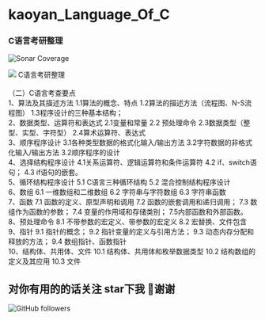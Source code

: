 # kaoyan_Language_Of_C
### C语言考研整理
![Sonar Coverage](https://img.shields.io/sonar/coverage/1?label=C%E8%AF%AD%E8%A8%80&logo=vunited&server=vunited&sonarVersion=4.2&style=flat-square)

![](https://img.shields.io/appveyor/ci/vunited/c?color=d&label=C%E8%AF%AD%E8%A8%80&logo=d&logoColor=d&style=flat-square)
C语言考研整理</br></br>
（二）C语言考查要点</br>
1、算法及其描述方法
1.1算法的概念、特点
1.2算法的描述方法（流程图、N-S流程图）
1.3程序设计的三种基本结构；</br>
2、数据类型、运算符和表达式
2.1变量和常量
2.2 预处理命令
2.3数据类型（整型、实型、字符型）
2.4算术运算符、表达式</br>
3、顺序程序设计
3.1各种类型数据的格式化输入/输出方法
3.2字符数据的非格式化输入/输出方法
3.2顺序程序的设计</br>
4、选择结构程序设计
4.1关系运算符、逻辑运算符和条件运算符
4.2 if、switch语句；
4.3 if语句的嵌套。</br>
5、循环结构程序设计
5.1 C语言三种循环结构
5.2 混合控制结构程序设计</br>
6、数组
6.1 一维数组和二维数组
6.2 字符串与字符数组
6.3 字符串函数</br>
7、函数
7.1 函数的定义、原型声明和调用
7.2 函数的嵌套调用和递归调用；
7.3 数组作为函数的参数；
7.4 变量的作用域和存储类别；
7.5内部函数和外部函数。</br>
8、预处理命令
8.1 不带参数的宏定义、带参数的宏定义
8.2 宏替换、文件包含</br>
9、指针
9.1 指针的概念；
9.2 指针变量的定义与引用方法；
9.3 动态内存分配和释放的方法；
9.4 数组指针、函数指针</br>
10、结构体、共用体、文件
10.1 结构体、共用体和枚举数据类型
10.2 结构数组的定义及其应用
10.3 文件</br>
## 对你有用的的话关注 star下我 🙏谢谢
![GitHub followers](https://img.shields.io/github/followers/vunited?style=for-the-badge)

